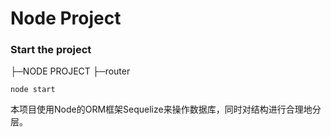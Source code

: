 # Node Project

###  Start the project

 ├─NODE PROJECT
        ├─router

```
node start
```

本项目使用Node的ORM框架Sequelize来操作数据库，同时对结构进行合理地分层。

